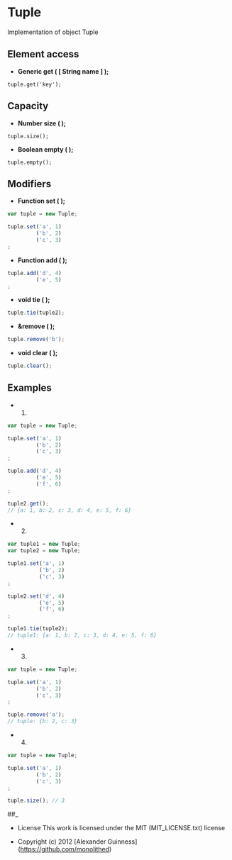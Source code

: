 # Tuple

Implementation of object Tuple

## Element access

* **Generic get ( [ String name ] );**<br />

```javascrip
tuple.get('key');
```

## Capacity

* **Number size ( );**<br />

```javascrip
tuple.size();
```

* **Boolean empty ( );**<br />

```javascrip
tuple.empty();
```

## Modifiers

* **Function set ( );**<br />

```javascript
var tuple = new Tuple;

tuple.set('a', 1)
         ('b', 2)
         ('c', 3)
;
```

* **Function add ( );**<br />

```javascript
tuple.add('d', 4)
         ('e', 5)
;
```

* **void tie ( );**<br />

```javascript
tuple.tie(tuple2);
```

* **&remove ( );**<br />

```javascript
tuple.remove('b');
```

* **void clear ( );**<br />

```javascript
tuple.clear();
```

## Examples

* 1.

```javascript
var tuple = new Tuple;

tuple.set('a', 1)
         ('b', 2)
         ('c', 3)
;

tuple.add('d', 4)
         ('e', 5)
         ('f', 6)
;

tuple2.get();
// {a: 1, b: 2, c: 3, d: 4, e: 5, f: 6}
```

* 2.

```javascript
var tuple1 = new Tuple;
var tuple2 = new Tuple;

tuple1.set('a', 1)
          ('b', 2)
          ('c', 3)
;

tuple2.set('d', 4)
          ('e', 5)
          ('f', 6)
;

tuple1.tie(tuple2);
// tuple1: {a: 1, b: 2, c: 3, d: 4, e: 5, f: 6}
```

* 3.

```javascript
var tuple = new Tuple;

tuple.set('a', 1)
         ('b', 2)
         ('c', 3)
;

tuple.remove('a');
// tuple: {b: 2, c: 3}
```


* 4.

```javascript
var tuple = new Tuple;

tuple.set('a', 1)
         ('b', 2)
         ('c', 3)
;

tuple.size(); // 3
```


##_

* License
   This work is licensed under the MIT (MIT_LICENSE.txt) license

* Copyright (c) 2012 [Alexander Guinness] (https://github.com/monolithed)
